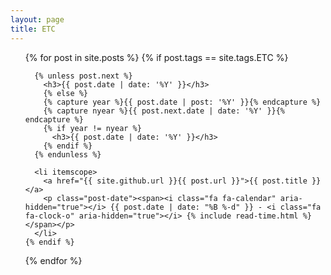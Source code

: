```yaml
---
layout: page
title: ETC
---
```


<ul class="posts">
  {% for post in site.posts %}
    {% if post.tags == site.tags.ETC %}

      {% unless post.next %}
        <h3>{{ post.date | date: '%Y' }}</h3>
        {% else %}
        {% capture year %}{{ post.date | post: '%Y' }}{% endcapture %}
        {% capture nyear %}{{ post.next.date | date: '%Y' }}{% endcapture %}
        {% if year != nyear %}
          <h3>{{ post.date | date: '%Y' }}</h3>
        {% endif %}
      {% endunless %}

      <li itemscope>
        <a href="{{ site.github.url }}{{ post.url }}">{{ post.title }}</a>
        <p class="post-date"><span><i class="fa fa-calendar" aria-hidden="true"></i> {{ post.date | date: "%B %-d" }} - <i class="fa fa-clock-o" aria-hidden="true"></i> {% include read-time.html %}</span></p>
      </li>
    {% endif %}
  {% endfor %}
</ul>
